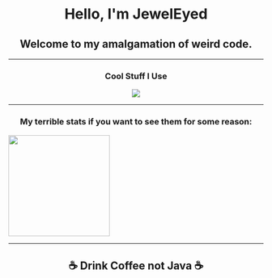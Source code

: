 <h1 align="center"> Hello, I'm JewelEyed </h1>

<h2 align="center">Welcome to my amalgamation of weird code.</h2>
<hr />
<h3 align="center">Cool Stuff I Use</h3>
<p align="center">
  <img src="https://skillicons.dev/icons?i=html,css,js,nodejs,electron,vue,svelte,godot,pr,photoshop,linux,blender&perline50&theme=dark&perline=5" />
</p>

<hr />
<h3 align="center">My terrible stats if you want to see them for some reason:</h3>
<img height=200 align="center" src="https://github-readme-stats.vercel.app/api?username=JewelEyed&show_icons=true&theme=radical" />
<hr />
<h2 align="center"> ☕ Drink Coffee  not Java ☕ </h3>